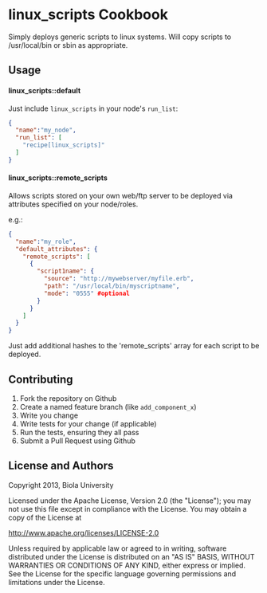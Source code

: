 linux_scripts Cookbook
======================

Simply deploys generic scripts to linux systems. Will copy scripts to /usr/local/bin or sbin as appropriate.


Usage
-----
#### linux_scripts::default

Just include `linux_scripts` in your node's `run_list`:

```json
{
  "name":"my_node",
  "run_list": [
    "recipe[linux_scripts]"
  ]
}
```

#### linux_scripts::remote_scripts

Allows scripts stored on your own web/ftp server to be deployed via attributes specified on your node/roles.

e.g.:
```json
{
  "name":"my_role",
  "default_attributes": {
    "remote_scripts": [
      {
        "script1name": {
          "source": "http://mywebserver/myfile.erb",
          "path": "/usr/local/bin/myscriptname",
          "mode": "0555" #optional
        }
      }
    ]
  }
}
```

Just add additional hashes to the 'remote_scripts' array for each script to be deployed.


Contributing
------------

1. Fork the repository on Github
2. Create a named feature branch (like `add_component_x`)
3. Write you change
4. Write tests for your change (if applicable)
5. Run the tests, ensuring they all pass
6. Submit a Pull Request using Github

License and Authors
-------------------
 Copyright 2013, Biola University 

 Licensed under the Apache License, Version 2.0 (the "License");
 you may not use this file except in compliance with the License.
 You may obtain a copy of the License at

 http://www.apache.org/licenses/LICENSE-2.0

 Unless required by applicable law or agreed to in writing, software
 distributed under the License is distributed on an "AS IS" BASIS,
 WITHOUT WARRANTIES OR CONDITIONS OF ANY KIND, either express or implied.
 See the License for the specific language governing permissions and
 limitations under the License.


